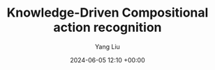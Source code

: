 ---
layout: post
title:  "Knowledge-Driven Compositional action recognition"
date:   2024-06-05 12:10 +00:00
image: images/PR.jpg
categories: research
author: "Yang Liu"
authors: "<strong>Yang Liu</strong>, Fang Liu, Licheng Jiao, Qianyue Bao, Lingling Li, Yuwei Guo, Puhua Chen"
venue: "Pattern Recognition"
arxiv: 
code: 
website: 
---